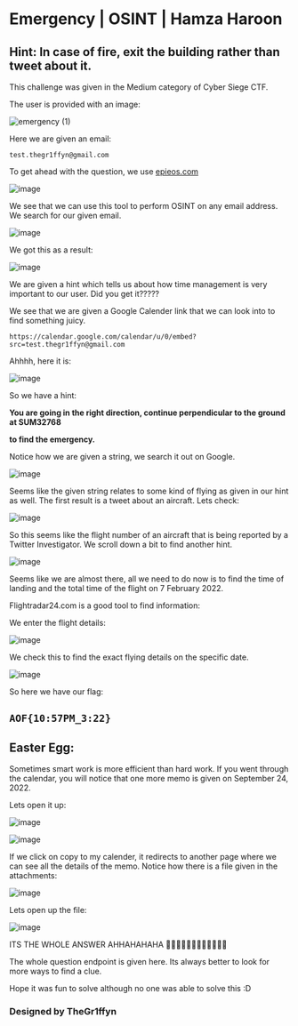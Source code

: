 # Emergency | OSINT | Hamza Haroon

## Hint: In case of fire, exit the building rather than tweet about it.

This challenge was given in the Medium category of Cyber Siege CTF.

The user is provided with an image:

![emergency (1)](https://user-images.githubusercontent.com/95119705/221402531-bb6265ab-99ef-4eba-9e3c-bafb1dc3daf4.png)

Here we are given an email:

`
test.thegr1ffyn@gmail.com
`

To get ahead with the question, we use [epieos.com](http://epieos.com) 

![image](https://user-images.githubusercontent.com/95119705/221402085-3f4e4ee3-6691-4038-a81d-c6f51e47a702.png)


We see that we can use this tool to perform OSINT on any email address. We search for our given email.

![image](https://user-images.githubusercontent.com/95119705/221402116-ec64239d-c0e0-49f4-80f5-0038a2bedabe.png)


We got this as a result:

![image](https://user-images.githubusercontent.com/95119705/221402129-89d7f6f7-3a82-472e-838b-5f7cd85968b5.png)

We are given a hint which tells us about how time management is very important to our user. Did you get it????? 

We see that we are given a Google Calender link that we can look into to find something juicy.

`https://calendar.google.com/calendar/u/0/embed?src=test.thegr1ffyn@gmail.com`

Ahhhh, here it is:

![image](https://user-images.githubusercontent.com/95119705/221402140-c9efa949-d96f-42a9-a64a-8031b0454b8b.png)

So we have a hint:

**You are going in the right direction, continue perpendicular to the ground at SUM32768**

 **to find the emergency.**

Notice how we are given a string, we search it out on Google.

![image](https://user-images.githubusercontent.com/95119705/221402210-a945d1eb-1b08-4cd2-83e6-81b292bef948.png)


Seems like the given string relates to some kind of flying as given in our hint as well. The first result is a tweet about an aircraft. Lets check:

![image](https://user-images.githubusercontent.com/95119705/221402205-a84cc8b9-0848-4731-b2bd-dca349ee4111.png)


So this seems like the flight number of an aircraft that is being reported by a Twitter Investigator. We scroll down a bit to find another hint.

![image](https://user-images.githubusercontent.com/95119705/221402227-98f93add-662c-4ab8-ba8f-7ae91d655782.png)

Seems like we are almost there, all we need to do now is to find the time of landing and the total time of the flight on 7 February 2022. 

Flightradar24.com is a good tool to find information:

We enter the flight details:

![image](https://user-images.githubusercontent.com/95119705/221402258-17cb41e4-79ac-4dea-8118-5f2a92e067ba.png)

We check this to find the exact flying details on the specific date.

![image](https://user-images.githubusercontent.com/95119705/221402248-64df8a9e-e08e-4be8-80eb-95bde34cb136.png)

So here we have our flag:

## `AOF{10:57PM_3:22}`

## Easter Egg:

Sometimes smart work is more efficient than hard work. If you went through the calendar, you will notice that one more memo is given on September 24, 2022.

Lets open it up:

![image](https://user-images.githubusercontent.com/95119705/221402378-79b55d79-8966-4996-916b-f4b33102a5ff.png)

![image](https://user-images.githubusercontent.com/95119705/221402385-2533d9e3-ae9d-4203-9c87-93376906cd93.png)

If we click on copy to my calender, it redirects to another page where we can see all the details of the memo. Notice how there is a file given in the attachments:

![image](https://user-images.githubusercontent.com/95119705/221402390-5f43fb6a-4f95-4103-93e2-917f81c1aa98.png)

Lets open up the file:

![image](https://user-images.githubusercontent.com/95119705/221402393-a6d9eb68-2e17-47f1-b400-13105aefd8fc.png)

ITS THE WHOLE ANSWER AHHAHAHAHA 🤣🤣🤣🤣🤣🤣🤣🤣🤣🤣🤣🤣

The whole question endpoint is given here. Its always better to look for more ways to find a clue. 

Hope it was fun to solve although no one was able to solve this :D

### Designed by TheGr1ffyn
